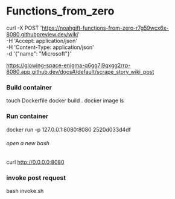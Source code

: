 # Functions_from_zero

curl -X POST 'https://noahgift-functions-from-zero-r7g59wcx6x-8080.githubpreview.dev/wiki' \
-H 'Accept: application/json' \
-H 'Content-Type: application/json' \
-d '{"name": "Microsoft"}'

https://glowing-space-enigma-q6gg7j9qxgg2rrp-8080.app.github.dev/docs#/default/scrape_story_wiki_post

### Build container
touch Dockerfile
docker build .
docker image ls

### Run container
docker run -p 127.0.0.1:8080:8080 2520d033d4df

###### open a new bash
curl http://0.0.0.0:8080

### invoke post request
bash invoke.sh